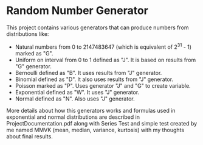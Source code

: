 # Random Number Generator
This project contains various generators that can produce numbers from distributions like:
- Natural numbers from 0 to 2147483647 (which is equivalent of 2<sup>31</sup> - 1) marked as "G".
- Uniform on interval from 0 to 1 defined as "J". It is based on results from "G" generator.
- Bernoulli defined as "B". It uses results from "J" generator.
- Binomial defined as "D". It also uses results from "J" generator.
- Poisson marked as "P". Uses generator "J" and "G" to create variable.
- Exponential defined as "W". It uses "J" generator.
- Normal defined as "N". Also uses "J" generator.

 More details about how this generators works and formulas used in exponential and normal distributions are described in ProjectDocumentation.pdf along with Series Test and simple test created by me named MMVK (mean, median, variance, kurtosis) with my thoughts about final results.